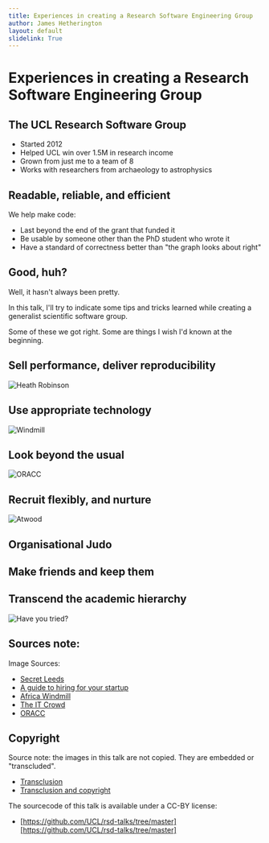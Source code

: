 ```yaml
---
title: Experiences in creating a Research Software Engineering Group
author: James Hetherington
layout: default
slidelink: True
---
```


Experiences in creating a Research Software Engineering Group
=============================================================

The UCL Research Software Group
-------------------------------

* Started 2012
* Helped UCL win over 1.5M in research income
* Grown from just me to a team of 8
* Works with researchers from archaeology to astrophysics

Readable, reliable, and efficient
---------------------------------

We help make code:

* Last beyond the end of the grant that funded it
* Be usable by someone other than the PhD student who wrote it
* Have a standard of correctness better than "the graph looks about right"

Good, huh?
----------

Well, it hasn't always been pretty.

In this talk, I'll try to indicate some tips and tricks learned while
creating a generalist scientific software group.

Some of these we got right. Some are things I wish I'd
known at the beginning.

Sell performance, deliver reproducibility
-----------------------------------------

![Heath Robinson](http://farm7.staticflickr.com/6144/6202830241_f16833fbaf_z.jpg)

Use appropriate technology
--------------------------

![Windmill](http://africawindmill.org/wp-content/uploads/2013/03/DSC01549-Copy-2-.jpg)

Look beyond the usual
---------------------

![ORACC](https://www.ucl.ac.uk/research-it-services/about/research-software-development/carousel/ORACC.jpg)

Recruit flexibly, and nurture
-----------------------------

![Atwood](http://image.slidesharecdn.com/aguidetohiringforyourstartup-04-150428173222-conversion-gate01/95/a-guide-to-hiring-for-your-startup-53-638.jpg?cb=1430954147)

Organisational Judo
-------------------

Make friends and keep them
--------------------------



Transcend the academic hierarchy
--------------------------------

![Have you tried?](https://www.youtube.com/watch?v=p85xwZ_OLX0)

Sources note:
---------------

Image Sources:

* [Secret Leeds](http://www.secretleeds.com/viewtopic.php?t=5498&start=30)
* [A guide to hiring for your startup](http://www.slideshare.net/brikis98/a-guide-to-hiring-for-your-startup)
* [Africa Windmill](http://africawindmill.org)
* [The IT Crowd](http://www.channel4.com/programmes/the-it-crowd)
* [ORACC](http://oracc.museum.upenn.edu)

Copyright
---------

Source note: the images in this talk are not copied. They are embedded or "transcluded".

* [Transclusion](https://en.wikipedia.org/wiki/Transclusion)
* [Transclusion and copyright](http://www.create.ac.uk/blog/2014/11/28/eu-ruling-embedding-does-not-equal-copyright-infringement/)

The sourcecode of this talk is available under a CC-BY license:

* [https://github.com/UCL/rsd-talks/tree/master][https://github.com/UCL/rsd-talks/tree/master]
